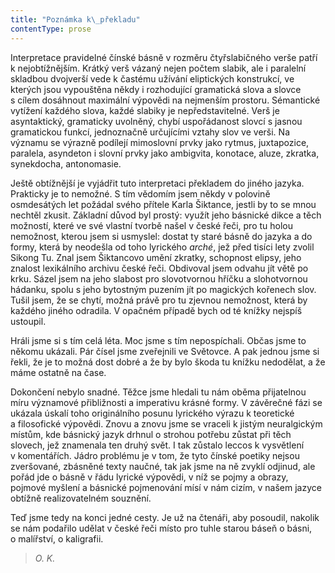 ```yaml
---
title: "Poznámka k\_překladu"
contentType: prose
---
```


<section>

Interpretace pravidelné čínské básně v rozměru čtyřslabičného verše patří k nejobtížnějším. Krátký verš vázaný nejen počtem slabik, ale i paralelní skladbou dvojverší vede k častému užívání eliptických konstrukcí, ve kterých jsou vypouštěna někdy i rozhodující gramatická slova a slovce s cílem dosáhnout maximální výpovědi na nejmenším prostoru. Sémantické vytížení každého slova, každé slabiky je nepředstavitelné. Verš je asyntaktický, gramaticky uvolněný, chybí uspořádanost slovcí s jasnou gramatickou funkcí, jednoznačně určujícími vztahy slov ve verši. Na významu se výrazně podílejí mimoslovní prvky jako rytmus, juxtapozice, paralela, asyndeton i slovní prvky jako ambigvita, konotace, aluze, zkratka, synekdocha, antonomasie.

Ještě obtížnější je vyjádřit tuto interpretaci překladem do jiného jazyka. Prakticky je to nemožné. S tím vědomím jsem někdy v polovině osmdesátých let požádal svého přítele Karla Šiktance, jestli by to se mnou nechtěl zkusit. Základní důvod byl prostý: využít jeho básnické dikce a těch možností, které ve své vlastní tvorbě našel v české řeči, pro tu holou nemožnost, kterou jsem si usmyslel: dostat ty staré básně do jazyka a do formy, která by neodešla od toho lyrického _arché_, jež před tisíci lety zvolil Sikong Tu. Znal jsem Šiktancovo umění zkratky, schopnost elipsy, jeho znalost lexikálního archivu české řeči. Obdivoval jsem odvahu jít větě po krku. Sázel jsem na jeho slabost pro slovotvornou hříčku a slohotvornou hádanku, spolu s jeho bytostným puzením jít po magických kořenech slov. Tušil jsem, že se chytí, možná právě pro tu zjevnou nemožnost, která by každého jiného odradila. V opačném případě bych od té knížky nejspíš ustoupil.

Hráli jsme si s tím celá léta. Moc jsme s tím nepospíchali. Občas jsme to někomu ukázali. Pár čísel jsme zveřejnili ve Světovce. A pak jednou jsme si řekli, že je to možná dost dobré a že by bylo škoda tu knížku nedodělat, a že máme ostatně na čase.

Dokončení nebylo snadné. Těžce jsme hledali tu nám oběma přijatelnou míru významové přibližnosti a imperativu krásné formy. V závěrečné fázi se ukázala úskalí toho originálního posunu lyrického výrazu k teoretické a filosofické výpovědi. Znovu a znovu jsme se vraceli k jistým neuralgickým místům, kde básnický jazyk drhnul o strohou potřebu zůstat při těch slovech, jež znamenala ten druhý svět. I tak zůstalo leccos k vysvětlení v komentářích. Jádro problému je v tom, že tyto čínské poetiky nejsou zveršované, zbásněné texty naučné, tak jak jsme na ně zvyklí odjinud, ale pořád jde o básně v řádu lyrické výpovědi, v níž se pojmy a obrazy, pojmové myšlení a básnické pojmenování mísí v nám cizím, v našem jazyce obtížně realizovatelném souznění.

Teď jsme tedy na konci jedné cesty. Je už na čtenáři, aby posoudil, nakolik se nám podařilo udělat v české řeči místo pro tuhle starou báseň o básni, o malířství, o kaligrafii.

> _O. K._

</section>
